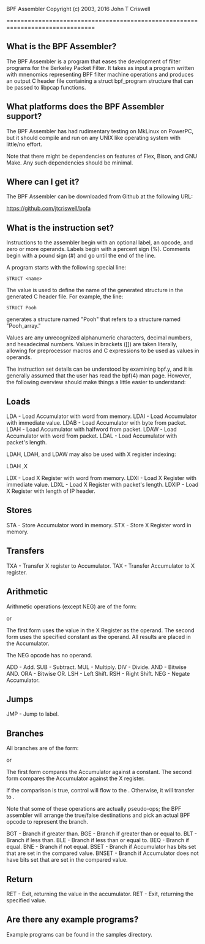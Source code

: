 BPF Assembler
Copyright (c) 2003, 2016 John T Criswell

===============================================================================

What is the BPF Assembler?
--------------------------
The BPF Assembler is a program that eases the development of filter programs
for the Berkeley Packet Filter.  It takes as input a program written with
mnenomics representing BPF filter machine operations and produces an output C
header file containing a struct bpf_program structure that can be passed to
libpcap functions.

What platforms does the BPF Assembler support?
----------------------------------------------
The BPF Assembler has had rudimentary testing on MkLinux on PowerPC, but it
should compile and run on any UNIX like operating system with little/no
effort.

Note that there might be dependencies on features of Flex, Bison, and GNU Make.
Any such dependencies should be minimal.

Where can I get it?
-------------------
The BPF Assembler can be downloaded from Github at the following URL:

https://github.com/jtcriswell/bpfa

What is the instruction set?
-----------------------------
Instructions to the assembler begin with an optional label, an opcode, and zero
or more operands.  Labels begin with a percent sign (%).  Comments begin with a
pound sign (#) and go until the end of the line.

A program starts with the following special line:

	STRUCT <name>

The value <name> is used to define the name of the generated structure in the
generated C header file.  For example, the line:

	STRUCT Pooh

generates a structure named "Pooh" that refers to a structure named
"Pooh_array."

Values are any unrecognized alphanumeric characters, decimal numbers, and
hexadecimal numbers.  Values in brackets ([]) are taken literally, allowing for
preprocessor macros and C expressions to be used as values in operands.

The instruction set details can be understood by examining bpf.y, and it is
generally assumed that the user has read the bpf(4) man page.  However, the
following overview should make things a little easier to understand:

Loads
-----
LDA  <Value> - Load Accumulator with word from memory.
LDAI <Value> - Load Accumulator with immediate value.
LDAB <Value> - Load Accumulator with byte from packet.
LDAH <Value> - Load Accumulator with halfword from packet.
LDAW <Value> - Load Accumulator with word from packet.
LDAL         - Load Accumulator with packet's length.

LDAH, LDAH, and LDAW may also be used with X register indexing:

LDAH <Value>,X

LDX   <Value> - Load X Register with word from memory.
LDXI  <Value> - Load X Register with immediate value.
LDXL          - Load X Register with packet's length.
LDXIP         - Load X Register with length of IP header.

Stores
------
STA <Value> - Store Accumulator word in memory.
STX <Value> - Store X Register word in memory.

Transfers
---------
TXA - Transfer X register to Accumulator.
TAX - Transfer Accumulator to X register.

Arithmetic
----------
Arithmetic operations (except NEG) are of the form:

<optional label> <opcode>

or

<optional label> <opcode> <Value>

The first form uses the value in the X Register as the operand.  The second
form uses the specified constant as the operand.  All results are placed in the
Accumulator.

The NEG opcode has no operand.

ADD - Add.
SUB - Subtract.
MUL - Multiply.
DIV - Divide.
AND - Bitwise AND.
ORA - Bitwise OR.
LSH - Left Shift.
RSH - Right Shift.
NEG - Negate Accumulator.

Jumps
-----
JMP <label> - Jump to label.

Branches
--------
All branches are of the form:

<optional label> <opcode> <Value> <true label> <false label>

or

<optional label> <opcode> <true label> <false label>

The first form compares the Accumulator against a constant.  The second form
compares the Accumulator against the X register.

If the comparison is true, control will flow to the <true label>.  Otherwise,
it will transfer to <false label>.

Note that some of these operations are actually pseudo-ops; the BPF assembler
will arrange the true/false destinations and pick an actual BPF opcode to
represent the branch.

BGT   - Branch if greater than.
BGE   - Branch if greater than or equal to.
BLT   - Branch if less than.
BLE   - Branch if less than or equal to.
BEQ   - Branch if equal.
BNE   - Branch if not equal.
BSET  - Branch if Accumulator has bits set that are set in the compared value.
BNSET - Branch if Accumulator does not have bits set that are set in the
        compared value.

Return
------
RET         - Exit, returning the value in the accumulator.
RET <Value> - Exit, returning the specified value.

Are there any example programs?
-------------------------------
Example programs can be found in the samples directory.

